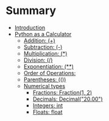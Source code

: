 # Summary

- [Introduction](./README.md)
- [Python as a Calculator](python-as-calculator/README.md)
  - [Addition: (+)](python-as-calculator/addition.md)
  - [Subtraction: (-)](python-as-calculator/subtraction.md)
  - [Multiplication: (*)](python-as-calculator/multiplication.md)
  - [Division: (/)](python-as-calculator/division.md)
  - [Exponentiation: (**)](python-as-calculator/exponentiation.md)
  - [Order of Operations:](python-as-calculator/order-of-operations.md)
  - [Parentheses: (())](python-as-calculator/parenthesis.md)
  - [Numerical types]()
    - [Fractions: Fraction(1, 2)]()
    - [Decimals: Decimal("20.00")]()
    - [Integers: int]()
    - [Floats: float]()
